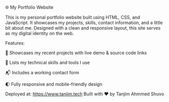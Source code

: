 🌐 My Portfolio Website

This is my personal portfolio website built using HTML, CSS, and JavaScript.
It showcases my projects, skills, contact information, and a little bit about me.
Designed with a clean and responsive layout, this site serves as my digital identity on the web.

Features:

📁 Showcases my recent projects with live demo & source code links

🧠 Lists my technical skills and tools I use

📬 Includes a working contact form

🌓 Fully responsive and mobile-friendly design

Deployed at: https://www.tanjim.tech Built with ❤️ by Tanjim Ahmmed Shuvo

